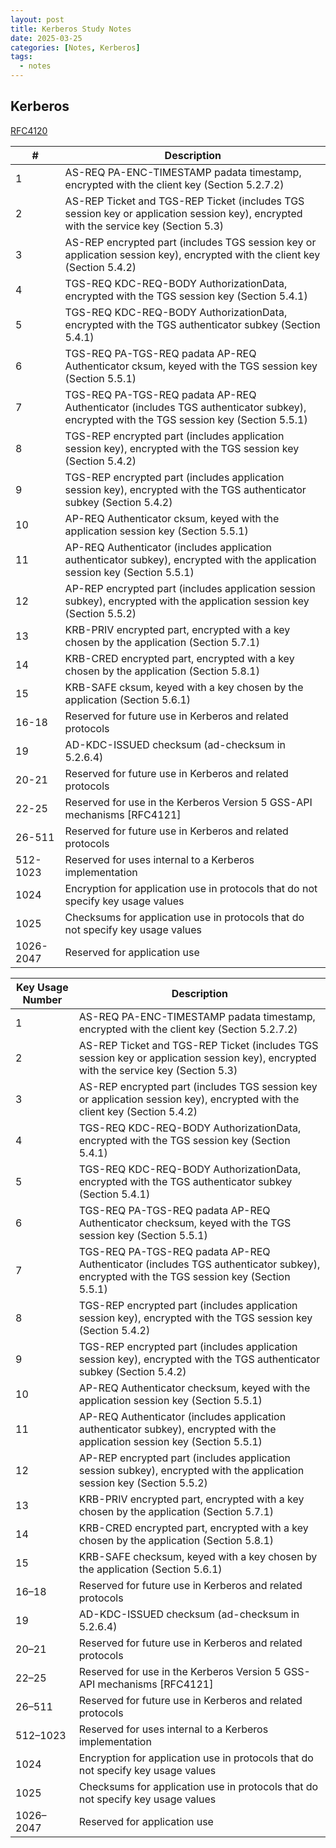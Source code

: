 ```yaml
---
layout: post
title: Kerberos Study Notes
date: 2025-03-25
categories: [Notes, Kerberos]
tags:
  - notes
---
```


## Kerberos
[RFC4120](https://datatracker.ietf.org/doc/html/rfc4120#section-7.5.1)

| #         | Description                                                                                         |
|-----------|-----------------------------------------------------------------------------------------------------|
| 1         | AS-REQ PA-ENC-TIMESTAMP padata timestamp, encrypted with the client key (Section 5.2.7.2)          |
| 2         | AS-REP Ticket and TGS-REP Ticket (includes TGS session key or application session key), encrypted with the service key (Section 5.3) |
| 3         | AS-REP encrypted part (includes TGS session key or application session key), encrypted with the client key (Section 5.4.2) |
| 4         | TGS-REQ KDC-REQ-BODY AuthorizationData, encrypted with the TGS session key (Section 5.4.1)         |
| 5         | TGS-REQ KDC-REQ-BODY AuthorizationData, encrypted with the TGS authenticator subkey (Section 5.4.1)|
| 6         | TGS-REQ PA-TGS-REQ padata AP-REQ Authenticator cksum, keyed with the TGS session key (Section 5.5.1)|
| 7         | TGS-REQ PA-TGS-REQ padata AP-REQ Authenticator (includes TGS authenticator subkey), encrypted with the TGS session key (Section 5.5.1) |
| 8         | TGS-REP encrypted part (includes application session key), encrypted with the TGS session key (Section 5.4.2) |
| 9         | TGS-REP encrypted part (includes application session key), encrypted with the TGS authenticator subkey (Section 5.4.2) |
| 10        | AP-REQ Authenticator cksum, keyed with the application session key (Section 5.5.1)                  |
| 11        | AP-REQ Authenticator (includes application authenticator subkey), encrypted with the application session key (Section 5.5.1) |
| 12        | AP-REP encrypted part (includes application session subkey), encrypted with the application session key (Section 5.5.2) |
| 13        | KRB-PRIV encrypted part, encrypted with a key chosen by the application (Section 5.7.1)            |
| 14        | KRB-CRED encrypted part, encrypted with a key chosen by the application (Section 5.8.1)            |
| 15        | KRB-SAFE cksum, keyed with a key chosen by the application (Section 5.6.1)                         |
| 16-18     | Reserved for future use in Kerberos and related protocols                                           |
| 19        | AD-KDC-ISSUED checksum (ad-checksum in 5.2.6.4)                                                     |
| 20-21     | Reserved for future use in Kerberos and related protocols                                           |
| 22-25     | Reserved for use in the Kerberos Version 5 GSS-API mechanisms [RFC4121]                            |
| 26-511    | Reserved for future use in Kerberos and related protocols                                           |
| 512-1023  | Reserved for uses internal to a Kerberos implementation                                             |
| 1024      | Encryption for application use in protocols that do not specify key usage values                   |
| 1025      | Checksums for application use in protocols that do not specify key usage values                    |
| 1026-2047 | Reserved for application use                                                                        |




| Key Usage Number | Description                                                                                 |
|------------------|---------------------------------------------------------------------------------------------|
| 1                | AS-REQ PA-ENC-TIMESTAMP padata timestamp, encrypted with the client key (Section 5.2.7.2)   |
| 2                | AS-REP Ticket and TGS-REP Ticket (includes TGS session key or application session key), encrypted with the service key (Section 5.3) |
| 3                | AS-REP encrypted part (includes TGS session key or application session key), encrypted with the client key (Section 5.4.2) |
| 4                | TGS-REQ KDC-REQ-BODY AuthorizationData, encrypted with the TGS session key (Section 5.4.1)  |
| 5                | TGS-REQ KDC-REQ-BODY AuthorizationData, encrypted with the TGS authenticator subkey (Section 5.4.1) |
| 6                | TGS-REQ PA-TGS-REQ padata AP-REQ Authenticator checksum, keyed with the TGS session key (Section 5.5.1) |
| 7                | TGS-REQ PA-TGS-REQ padata AP-REQ Authenticator (includes TGS authenticator subkey), encrypted with the TGS session key (Section 5.5.1) |
| 8                | TGS-REP encrypted part (includes application session key), encrypted with the TGS session key (Section 5.4.2) |
| 9                | TGS-REP encrypted part (includes application session key), encrypted with the TGS authenticator subkey (Section 5.4.2) |
| 10               | AP-REQ Authenticator checksum, keyed with the application session key (Section 5.5.1)        |
| 11               | AP-REQ Authenticator (includes application authenticator subkey), encrypted with the application session key (Section 5.5.1) |
| 12               | AP-REP encrypted part (includes application session subkey), encrypted with the application session key (Section 5.5.2) |
| 13               | KRB-PRIV encrypted part, encrypted with a key chosen by the application (Section 5.7.1)      |
| 14               | KRB-CRED encrypted part, encrypted with a key chosen by the application (Section 5.8.1)      |
| 15               | KRB-SAFE checksum, keyed with a key chosen by the application (Section 5.6.1)                |
| 16–18            | Reserved for future use in Kerberos and related protocols                                    |
| 19               | AD-KDC-ISSUED checksum (ad-checksum in 5.2.6.4)                                             |
| 20–21            | Reserved for future use in Kerberos and related protocols                                    |
| 22–25            | Reserved for use in the Kerberos Version 5 GSS-API mechanisms [RFC4121]                      |
| 26–511           | Reserved for future use in Kerberos and related protocols                                    |
| 512–1023         | Reserved for uses internal to a Kerberos implementation                                      |
| 1024             | Encryption for application use in protocols that do not specify key usage values             |
| 1025             | Checksums for application use in protocols that do not specify key usage values              |
| 1026–2047        | Reserved for application use                                                                 |

